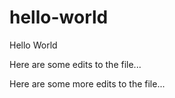 # hello-world
Hello World

Here are some edits to the file...

Here are some more edits to the file...
